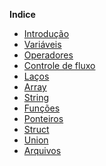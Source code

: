 
**Indice**

* [Introdução](source/algorithms/readme.md)
* [Variáveis](/source/algorithms/variables/variable.c)
* [Operadores]()
* [Controle de fluxo]()
* [Laços]()
* [Array]()
* [String]()
* [Funções]()
* [Ponteiros]()
* [Struct]()
* [Union]()
* [Arquivos]()




